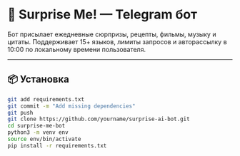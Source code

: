 # 🤖 Surprise Me! — Telegram бот

Бот присылает ежедневные сюрпризы, рецепты, фильмы, музыку и цитаты.
Поддерживает 15+ языков, лимиты запросов и авторассылку в 10:00 по локальному времени пользователя.

---

## 📦 Установка

```bash
git add requirements.txt
git commit -m "Add missing dependencies"
git push
git clone https://github.com/yourname/surprise-ai-bot.git
cd surprise-me-bot
python3 -m venv env
source env/bin/activate
pip install -r requirements.txt

